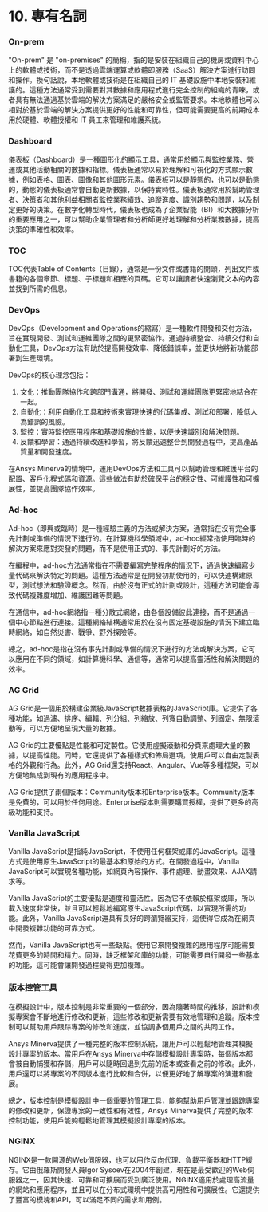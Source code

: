 # 10. 專有名詞

### On-prem

"On-prem" 是 "on-premises" 的簡稱，指的是安裝在組織自己的機房或資料中心上的軟體或技術，而不是透過雲端運算或軟體即服務（SaaS）解決方案進行訪問和操作。換句話說，本地軟體或技術是在組織自己的 IT 基礎設施中本地安裝和維護的。這種方法通常受到需要對其數據和應用程式進行完全控制的組織的青睞，或者具有無法通過基於雲端的解決方案滿足的嚴格安全或監管要求。本地軟體也可以相對於基於雲端的解決方案提供更好的性能和可靠性，但可能需要更高的前期成本用於硬體、軟體授權和 IT 員工來管理和維護系統。

### Dashboard

儀表板（Dashboard）是一種圖形化的顯示工具，通常用於顯示與監控業務、營運或其他活動相關的數據和指標。儀表板通常以易於理解和可視化的方式顯示數據，例如表格、圖表、圖像和其他圖形元素。儀表板可以是靜態的，也可以是動態的，動態的儀表板通常會自動更新數據，以保持實時性。儀表板通常用於幫助管理者、決策者和其他利益相關者監控業務績效、追蹤進度、識別趨勢和問題，以及制定更好的決策。在數字化轉型時代，儀表板也成為了企業智能（BI）和大數據分析的重要應用之一，可以幫助企業管理者和分析師更好地理解和分析業務數據，提高決策的準確性和效率。

### TOC

TOC代表Table of Contents（目錄），通常是一份文件或書籍的開頭，列出文件或書籍的各個章節、標題、子標題和相應的頁碼。它可以讓讀者快速瀏覽文本的內容並找到所需的信息。

### DevOps

DevOps（Development and Operations的縮寫）是一種軟件開發和交付方法，旨在實現開發、測試和運維團隊之間的更緊密協作。通過持續整合、持續交付和自動化工具，DevOps方法有助於提高開發效率、降低錯誤率，並更快地將新功能部署到生產環境。

DevOps的核心理念包括：

1. 文化：推動團隊協作和跨部門溝通，將開發、測試和運維團隊更緊密地結合在一起。
2. 自動化：利用自動化工具和技術來實現快速的代碼集成、測試和部署，降低人為錯誤的風險。
3. 監控：實時監控應用程序和基礎設施的性能，以便快速識別和解決問題。
4. 反饋和學習：通過持續改進和學習，將反饋迅速整合到開發過程中，提高產品質量和開發速度。

在Ansys Minerva的情境中，運用DevOps方法和工具可以幫助管理和維護平台的配置、客戶化程式碼和資源。這些做法有助於確保平台的穩定性、可維護性和可擴展性，並提高團隊協作效率。

### Ad-hoc

Ad-hoc（即興或臨時）是一種經驗主義的方法或解決方案，通常指在沒有完全事先計劃或準備的情況下進行的。在計算機科學領域中，ad-hoc經常指使用臨時的解決方案來應對突發的問題，而不是使用正式的、事先計劃好的方法。

在編程中，ad-hoc方法通常指在不需要編寫完整程序的情況下，通過快速編寫少量代碼來解決特定的問題。這種方法通常是在開發初期使用的，可以快速構建原型，測試想法和驗證概念。然而，由於沒有正式的計劃或設計，這種方法可能會導致代碼複雜度增加、維護困難等問題。

在通信中，ad-hoc網絡指一種分散式網絡，由各個設備彼此連接，而不是通過一個中心節點進行連接。這種網絡結構通常用於在沒有固定基礎設施的情況下建立臨時網絡，如自然災害、戰爭、野外探險等。

總之，ad-hoc是指在沒有事先計劃或準備的情況下進行的方法或解決方案，它可以應用在不同的領域，如計算機科學、通信等，通常可以提高靈活性和解決問題的效率。

### AG Grid

AG Grid是一個用於構建企業級JavaScript數據表格的JavaScript庫。它提供了各種功能，如過濾、排序、編輯、列分組、列縮放、列寬自動調整、列固定、無限滾動等，可以方便地呈現大量的數據。

AG Grid的主要優點是性能和可定製性。它使用虛擬滾動和分頁來處理大量的數據，以提高性能。同時，它還提供了各種樣式和佈局選項，使用戶可以自由定製表格的外觀和行為。此外，AG Grid還支持React、Angular、Vue等多種框架，可以方便地集成到現有的應用程序中。

AG Grid提供了兩個版本：Community版本和Enterprise版本。Community版本是免費的，可以用於任何用途。Enterprise版本則需要購買授權，提供了更多的高級功能和支持。

### Vanilla JavaScript

Vanilla JavaScript是指純JavaScript，不使用任何框架或庫的JavaScript。這種方式是使用原生JavaScript的最基本和原始的方式。在開發過程中，Vanilla JavaScript可以實現各種功能，如網頁內容操作、事件處理、動畫效果、AJAX請求等。

Vanilla JavaScript的主要優點是速度和靈活性。因為它不依賴於框架或庫，所以載入速度非常快，並且可以輕鬆地編寫原生JavaScript代碼，以實現所需的功能。此外，Vanilla JavaScript還具有良好的跨瀏覽器支持，這使得它成為在網頁中開發複雜功能的可靠方式。

然而，Vanilla JavaScript也有一些缺點。使用它來開發複雜的應用程序可能需要花費更多的時間和精力。同時，缺乏框架和庫的功能，可能需要自行開發一些基本的功能，這可能會讓開發過程變得更加複雜。

### 版本控管工具

在模擬設計中，版本控制是非常重要的一個部分，因為隨著時間的推移，設計和模擬專案會不斷地進行修改和更新，這些修改和更新需要有效地管理和追蹤。版本控制可以幫助用戶跟踪專案的修改和進度，並協調多個用戶之間的共同工作。

Ansys Minerva提供了一種完整的版本控制系統，讓用戶可以輕鬆地管理其模擬設計專案的版本。當用戶在Ansys Minerva中存儲模擬設計專案時，每個版本都會被自動捕獲和存儲，用戶可以隨時回退到先前的版本或查看之前的修改。此外，用戶還可以將專案的不同版本進行比較和合併，以便更好地了解專案的演進和發展。

總之，版本控制是模擬設計中一個重要的管理工具，能夠幫助用戶管理並跟踪專案的修改和更新，保證專案的一致性和有效性，Ansys Minerva提供了完整的版本控制功能，使用戶能夠輕鬆地管理其模擬設計專案的版本。

### NGINX

NGINX是一款開源的Web伺服器，也可以用作反向代理、負載平衡器和HTTP緩存。它由俄羅斯開發人員Igor Sysoev在2004年創建，現在是最受歡迎的Web伺服器之一，因其快速、可靠和可擴展而受到廣泛使用。NGINX適用於處理高流量的網站和應用程序，並且可以在分布式環境中提供高可用性和可擴展性。它還提供了豐富的模塊和API，可以滿足不同的需求和用例。
